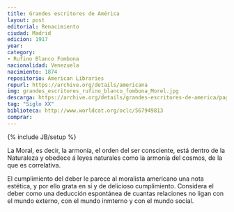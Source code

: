 ```yaml
---
title: Grandes escritores de América
layout: post
editorial: Renacimiento
ciudad: Madrid
edicion: 1917
year:
category:
- Rufino Blanco Fombona
nacionalidad: Venezuela
nacimiento: 1874
repositorio: American Libraries
repurl: https://archive.org/details/americana
img: grandes_escritores_rufino_blanco_fombona_Morel.jpg
descarga: https://archive.org/details/grandes-escritores-de-america/page/n3/mode/2up
tag: "Siglo XX"
biblioteca: http://www.worldcat.org/oclc/567949813
comprar: 
---
```

{% include JB/setup %}

La Moral, es decir, la armonía, el orden del ser consciente, está dentro de la Naturaleza y obedece á leyes naturales como la armonía del cosmos, de la que es correlativa.

El cumplimiento del deber le parece al moralista americano una nota estética, y por ello grata en sí y de delicioso cumplimiento. Considera el deber como una deducción espontánea de cuantas relaciones no ligan con el mundo externo, con el mundo inmterno y con el mundo social.
